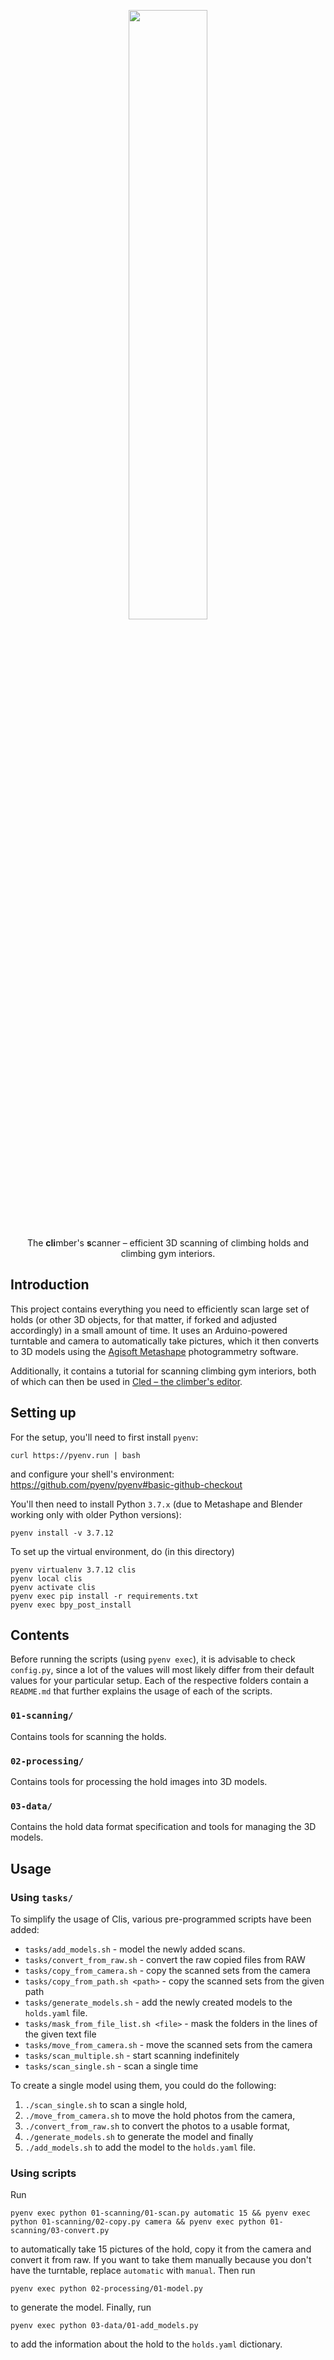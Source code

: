 <p align="center" width="100%">
<img width="50%" src="https://raw.githubusercontent.com/Climber-Apps/Clis/master/logo.svg">
</p>

<p align="center" width="100%">
The <strong>cli</strong>mber's <strong>s</strong>canner – efficient 3D scanning of climbing holds and climbing gym interiors.
</p>

## Introduction
This project contains everything you need to efficiently scan large set of holds (or other 3D objects, for that matter, if forked and adjusted accordingly) in a small amount of time. It uses an Arduino-powered turntable and camera to automatically take pictures, which it then converts to 3D models using the [Agisoft Metashape](https://www.agisoft.com/) photogrammetry software.

Additionally, it contains a tutorial for scanning climbing gym interiors, both of which can then be used in [Cled – the climber's editor](https://github.com/Climber-Apps/Cled).

## Setting up
For the setup, you'll need to first install `pyenv`:

```
curl https://pyenv.run | bash
```

and configure your shell's environment: https://github.com/pyenv/pyenv#basic-github-checkout

You'll then need to install Python `3.7.x` (due to Metashape and Blender working only with older Python versions):

```
pyenv install -v 3.7.12
```

To set up the virtual environment, do (in this directory)

```
pyenv virtualenv 3.7.12 clis
pyenv local clis
pyenv activate clis
pyenv exec pip install -r requirements.txt
pyenv exec bpy_post_install
```

## Contents
Before running the scripts (using `pyenv exec`), it is advisable to check `config.py`, since a lot of the values will most likely differ from their default values for your particular setup.
Each of the respective folders contain a `README.md` that further explains the usage of each of the scripts.

### `01-scanning/`
Contains tools for scanning the holds.

### `02-processing/`
Contains tools for processing the hold images into 3D models.

### `03-data/`
Contains the hold data format specification and tools for managing the 3D models.

## Usage

### Using `tasks/`
To simplify the usage of Clis, various pre-programmed scripts have been added:

- `tasks/add_models.sh` - model the newly added scans.
- `tasks/convert_from_raw.sh` - convert the raw copied files from RAW
- `tasks/copy_from_camera.sh` - copy the scanned sets from the camera
- `tasks/copy_from_path.sh <path>` - copy the scanned sets from the given path
- `tasks/generate_models.sh` - add the newly created models to the `holds.yaml` file.
- `tasks/mask_from_file_list.sh <file>` - mask the folders in the lines of the given text file
- `tasks/move_from_camera.sh` - move the scanned sets from the camera
- `tasks/scan_multiple.sh` - start scanning indefinitely
- `tasks/scan_single.sh` - scan a single time

To create a single model using them, you could do the following:
1. `./scan_single.sh` to scan a single hold,
2. `./move_from_camera.sh` to move the hold photos from the camera,
3. `./convert_from_raw.sh` to convert the photos to a usable format,
4. `./generate_models.sh` to generate the model and finally
5. `./add_models.sh` to add the model to the `holds.yaml` file.

### Using scripts
Run

```
pyenv exec python 01-scanning/01-scan.py automatic 15 && pyenv exec python 01-scanning/02-copy.py camera && pyenv exec python 01-scanning/03-convert.py
```

to automatically take 15 pictures of the hold, copy it from the camera and convert it from raw.
If you want to take them manually because you don't have the turntable, replace `automatic` with `manual`. Then run

```
pyenv exec python 02-processing/01-model.py
```

to generate the model.
Finally, run

```
pyenv exec python 03-data/01-add_models.py
```

to add the information about the hold to the `holds.yaml` dictionary.
